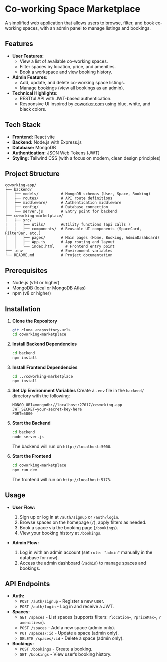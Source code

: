 # Co-working Space Marketplace

A simplified web application that allows users to browse, filter, and book co-working spaces, with an admin panel to manage listings and bookings.

## Features
- **User Features:**
  - View a list of available co-working spaces.
  - Filter spaces by location, price, and amenities.
  - Book a workspace and view booking history.
- **Admin Features:**
  - Add, update, and delete co-working space listings.
  - Manage bookings (view all bookings as an admin).
- **Technical Highlights:**
  - RESTful API with JWT-based authentication.
  - Responsive UI inspired by [coworker.com](https://www.coworker.com) using blue, white, and black colors.

## Tech Stack
- **Frontend:** React vite 
- **Backend:** Node.js with Express.js
- **Database:** MongoDB
- **Authentication:** JSON Web Tokens (JWT)
- **Styling:** Tailwind CSS (with a focus on modern, clean design principles)

## Project Structure
```
coworking-app/
├── backend/
│   ├── models/          # MongoDB schemas (User, Space, Booking)
│   ├── routes/          # API route definitions
│   ├── middleware/      # Authentication middleware
│   ├── config/          # Database connection
│   └── server.js        # Entry point for backend
├── coworking-marketplace/
│   ├── src/
|   |   ├── utils/       #utility functions (api calls ) 
│   │   ├── components/  # Reusable UI components (SpaceCard, FilterBar, etc.)
│   │   ├── pages/       # Main pages (Home, Booking, AdminDashboard)
│   │   ├── App.js       # App routing and layout
│   │   └── index.html     # Frontend entry point
├── .env                 # Environment variables
└── README.md            # Project documentation
```

## Prerequisites
- Node.js (v16 or higher)
- MongoDB (local or MongoDB Atlas)
- npm (v8 or higher)

## Installation
1. **Clone the Repository**
   ```bash
   git clone <repository-url>
   cd coworking-marketplace 
   ```

2. **Install Backend Dependencies**
   ```bash
   cd backend
   npm install
   ```

3. **Install Frontend Dependencies**
   ```bash
   cd ../coworking-marketplace 
   npm install
   ```

4. **Set Up Environment Variables**
   Create a `.env` file in the `backend/` directory with the following:
   ```
   MONGO_URI=mongodb://localhost:27017/coworking-app
   JWT_SECRET=your-secret-key-here
   PORT=5000
   ```

5. **Start the Backend**
   ```bash
   cd backend
   node server.js
   ```
   The backend will run on `http://localhost:5000`.

6. **Start the Frontend**
   ```bash
   cd coworking-marketplace 
   npm run dev 
   ```
   The frontend will run on `http://localhost:5173`.

## Usage
- **User Flow:**
  1. Sign up or log in at `/auth/signup` or `/auth/login`.
  2. Browse spaces on the homepage (`/`), apply filters as needed.
  3. Book a space via the booking page (`/bookings`).
  4. View your booking history at `/bookings`.

- **Admin Flow:**
  1. Log in with an admin account (set `role: "admin"` manually in the database for now).
  2. Access the admin dashboard (`/admin`) to manage spaces and bookings.

## API Endpoints
- **Auth:**
  - `POST /auth/signup` - Register a new user.
  - `POST /auth/login` - Log in and receive a JWT.
- **Spaces:**
  - `GET /spaces` - List spaces (supports filters: `?location=`, `?priceMax=`, `?amenities=`).
  - `POST /spaces` - Add a new space (admin only).
  - `PUT /spaces/:id` - Update a space (admin only).
  - `DELETE /spaces/:id` - Delete a space (admin only).
- **Bookings:**
  - `POST /bookings` - Create a booking.
  - `GET /bookings` - View user’s booking history.



